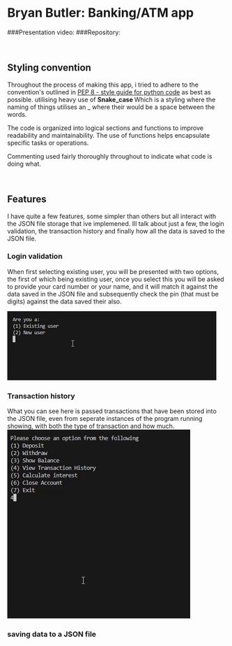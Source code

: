 # Bryan Butler: Banking/ATM app


###Presentation video:
###Repository:


<br>


## Styling convention
Throughout the process of making this app, i tried to adhere to the convention's outlined in [PEP 8 - style guide for python code](https://peps.python.org/pep-0008/) as best as possible. utilising heavy use of <b> Snake_case </b> Which is a styling where the naming of things utilises an _ where their would be a space between the words.

The code is organized into logical sections and functions to improve readability and maintainability. The use of functions helps encapsulate specific tasks or operations.

Commenting used fairly thoroughly throughout to indicate what code is doing what.


<br>


## Features
I have quite a few features, some simpler than others but all interact with the JSON file storage that ive implemened. Ill talk about just a few, the login validation, the transaction history and finally how all the data is saved to the JSON file.

### Login validation
When first selecting existing user, you will be presented with two options, the first of which being existing user, once you select this you will be asked to provide your card number or your name, and it will match it against the data saved in the JSON file and subsequently check the pin (that must be digits) against the data saved their also.

![login validating](/readme_files/login%20validating.gif)



### Transaction history
What you can see here is passed transactions that have been stored into the JSON file, even from seperate instances of the program running showing, with both the type of transaction and how much.
![Transaction history](/readme_files/transaction%20history.gif)


### saving data to a JSON file



